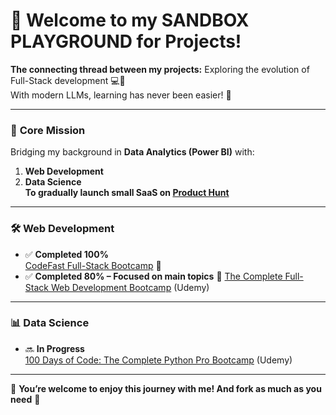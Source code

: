 # 👋 Welcome to my SANDBOX PLAYGROUND for Projects!  

**The connecting thread between my projects:** Exploring the evolution of Full-Stack development 💻🤖  
With modern LLMs, learning has never been easier! 🚀  

---

### 🧩 **Core Mission**  
Bridging my background in **Data Analytics (Power BI)** with:  
1. **Web Development**  
2. **Data Science**  
**To gradually launch small SaaS on [Product Hunt](https://www.producthunt.com/)**  

---

### 🛠️ **Web Development**  
- ✅ **Completed 100%**  
  [CodeFast Full-Stack Bootcamp](http://www.codefa.st) 🚀  
- ✅ **Completed 80% – Focused on main topics** 🎯 
  [The Complete Full-Stack Web Development Bootcamp](https://www.udemy.com/) (Udemy)  

---

### 📊 **Data Science**  
- 🔜 **In Progress**  
  [100 Days of Code: The Complete Python Pro Bootcamp](https://www.udemy.com/) (Udemy)  

---

🙌 **You’re welcome to enjoy this journey with me! And fork as much as you need** 🍝
